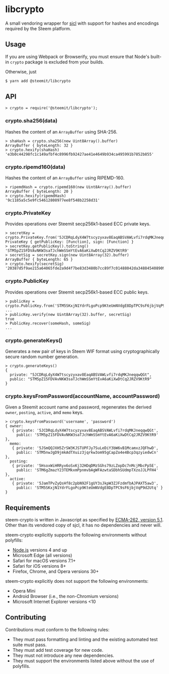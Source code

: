 
libcrypto
=========

A small vendoring wrapper for [sjcl](http://bitwiseshiftleft.github.io/sjcl/) with support for
hashes and encodings required by the Steem platform.

## Usage

If you are using Webpack or Browserify, you must ensure that Node's built-in `crypto` package
is excluded from your builds. 

Otherwise, just
```sh
$ yarn add @steemit/libcrypto
```

## API

```
> crypto = require('@steemit/libcrypto');
```

### crypto.sha256(data)

Hashes the content of an `ArrayBuffer` using SHA-256.

```
> shaHash = crypto.sha256(new Uint8Array().buffer)
ArrayBuffer { byteLength: 32 }
> crypto.hexify(shaHash)
'e3b0c44298fc1c149afbf4c8996fb92427ae41e4649b934ca495991b7852b855'
```

### crypto.ripemd160(data) 

Hashes the content of an `ArrayBuffer` using RIPEMD-160.

```
> ripemdHash = crypto.ripemd160(new Uint8Array().buffer)
ArrayBuffer { byteLength: 20 }
> crypto.hexify(ripemdHash)
'9c1185a5c5e9fc54612808977ee8f548b2258d31'
```

### crypto.PrivateKey

Provides operations over Steemit secp256k1-based ECC private keys.
```
> secretKey = crypto.PrivateKey.from('5JCDRqLdyX4W7tscyzyxav8EaqABSVAWLvfi7rdqMKJneqqwQGt')
PrivateKey { getPublicKey: [Function], sign: [Function] }
> secretKey.getPublicKey().toString()
'STM5pZ15FDVAvNKW3saTJchWmSSmYtEvA6aKiXwDtCq2JRZV9KtR9'
> secretSig = secretKey.sign(new Uint8Array(32).buffer)
ArrayBuffer { byteLength: 65 }
> crypto.hexify(secretSig)
'20387d5f9ae215a64065fde2a9d4f7be83d3480b7cc89f7c01488042da348845408909e9d4f1d66466c53f0007c771a73bf2883d8d5ab4735b5b4316091361442c'
```

### crypto.PublicKey

Provides operations over Steemit secp256k1-based ECC public keys.
```
> publicKey = crypto.PublicKey.from('STM5SKxjN1YdrFLgoPcp9KteUmNVdgE8DpTPC9sF6jbjVqP9d2Utq')
... 
> publicKey.verify(new Uint8Array(32).buffer, secretSig)
true
> PublicKey.recover(someHash, someSig)
...
```

### crypto.generateKeys()

Generates a new pair of keys in Steem WIF format using cryptographically secure
random number generation.
```
> crypto.generateKeys()
{
  private: "5JCDRqLdyX4W7tscyzyxav8EaqABSVAWLvfi7rdqMKJneqqwQGt",
  public: "STM5pZ15FDVAvNKW3saTJchWmSSmYtEvA6aKiXwDtCq2JRZV9KtR9"
}
```

### crypto.keysFromPassword(accountName, accountPassword)

Given a Steemit account name and password, regenerates the derived `owner`, `posting`,
`active`, and `memo` keys.
```
> crypto.keysFromPassword('username', 'password')
{ owner:
   { private: '5JCDRqLdyX4W7tscyzyxav8EaqABSVAWLvfi7rdqMKJneqqwQGt',
     public: 'STM5pZ15FDVAvNKW3saTJchWmSSmYtEvA6aKiXwDtCq2JRZV9KtR9' },
  memo:
   { private: '5JSmQQJXH5ZrSW3KJSTUPFJy7SuLeDiY3bW6vB1McamxzJQFhwD',
     public: 'STM5nwJgD9jmkAdTXuiz3jqrkw3om95gCapZo4e4Bcp3qzyiedwCn' },
  posting:
   { private: '5HsoxWiHRRyx6oSxKj32HDqDMzSGhs79zLZopDc7nMcjMbcPp5E',
     public: 'STM6gZmazY23TEMkxmPpnmvbAgWFAzwtaSDbhSUdmpTXzoJJLPFH4' },
  active:
   { private: '5JamTPvZyQsHf8c2pbN92F1gUY3sJkpW3ZJFzdmfbAJPAXT5aw3',
     public: 'STM5SKxjN1YdrFLgoPcp9KteUmNVdgE8DpTPC9sF6jbjVqP9d2Utq' } }
```

## Requirements

steem-crypto is written in Javascript as specified by 
[ECMA-262, version 5.1](https://www.ecma-international.org/ecma-262/5.1/).
Other than its vendored copy of sjcl, it has no dependencies and never will.

steem-crypto explicitly supports the following environments without polyfills:
- [Node.js](https://nodejs.com) versions 4 and up
- Microsoft Edge (all versions)
- Safari for macOS versions 7.1+
- Safari for iOS versions 8+
- Firefox, Chrome, and Opera versions 30+

steem-crypto explicitly does not support the following environments:
- Opera Mini
- Android Browser (i.e., the non-Chromium versions)
- Microsoft Internet Explorer versions <10

## Contributing

Contributions must conform to the following rules:
- They must pass formatting and linting and the existing automated test suite must pass.
- They must add test coverage for new code.
- They must not introduce any new dependencies.
- They must support the environments listed above without the use of polyfills.
